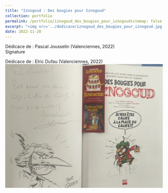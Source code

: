 ```yaml
---
title: "Iznogoud : Des bougies pour Iznogoud"
collection: portfolio
permalink: /portfolio/iznogoud_des_bougies_pour_iznogoudsitemap: false
excerpt: "<img src='../dedicace/iznogoud_des_bougies_pour_iznogoud.jpg'>"
date: 2022-11-20
---
```


Dédicace de : Pascal Jousselin (Valenciennes, 2022)<br>Signature

Dédicace de : Elric Dufau (Valenciennes, 2022)
<img src='../dedicace/iznogoud_des_bougies_pour_iznogoud.jpg'>